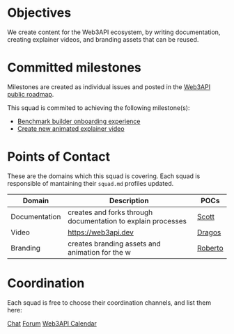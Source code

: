 # Objectives

We create content for the Web3API ecosystem, by writing documentation, creating explainer videos, and branding assets that can be reused.

# Committed milestones
Milestones are created as individual issues and posted in the [Web3API public roadmap](https://github.com/Web3-API/roadmap). 

This squad is commited to achieving the following milestone(s):
- [Benchmark builder onboarding experience](https://github.com/rihp/roadmap/issues/8)
- [Create new animated explainer video](https://github.com/rihp/roadmap/issues/18)


# Points of Contact
These are the domains which this squad is covering. Each squad is responsible of mantaining their `squad.md` profiles updated.

| Domain | Description | POCs |  
|-|-|-|  
| Documentation | creates and forks through documentation to explain processes | [Scott]() |  
| Video | https://web3api.dev | [Dragos]() |  
| Branding | creates branding assets and animation for the w | [Roberto]() |  

# Coordination
Each squad is free to choose their coordination channels, and list them here:

[Chat](#)
[Forum](#)
[Web3API Calendar](https://calendar.google.com/calendar/embed?src=c_jpqrmmdu58tc2flstpdebr40ng%40group.calendar.google.com)
